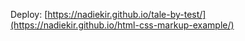 Deploy: [https://nadiekir.github.io/tale-by-test/](https://nadiekir.github.io/html-css-markup-example/)
